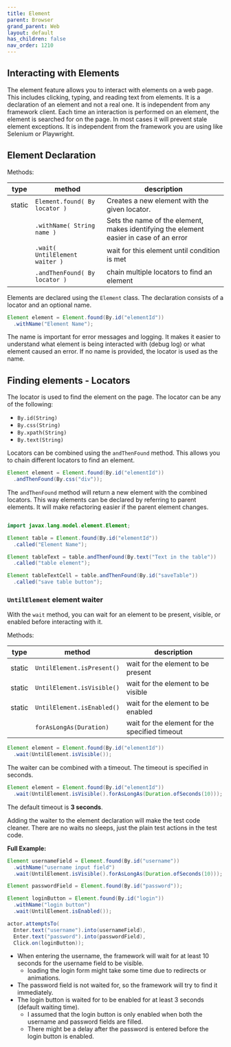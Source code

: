 ```yaml
---
title: Element
parent: Browser
grand_parent: Web
layout: default
has_children: false
nav_order: 1210
---
```


## Interacting with Elements

The element feature allows you to interact with elements on a web page. This includes clicking, typing, and reading 
text from elements.
It is a declaration of an element and not a real one. It is independent from any framework client. 
Each time an interaction is performed on an element, 
the element is searched for on the page. In most cases it will prevent stale element exceptions. 
It is independent from the framework you are using like Selenium or Playwright.

## Element Declaration

Methods:

| type   | method                         | description                                                                            |
|--------|--------------------------------|----------------------------------------------------------------------------------------|
| static | `Element.found( By locator )`  | Creates a new element with the given locator.                                          |
|        | `.withName( String name )`     | Sets the name of the element, makes identifying the element easier in case of an error |
|        | `.wait( UntilElement waiter )` | wait for this element until condition is met                                           |
|        | `.andThenFound( By locator )`  | chain multiple locators to find an element                                             |


Elements are declared using the `Element` class. The declaration consists of a locator and an optional name.

```java
Element element = Element.found(By.id("elementId"))
  .withName("Element Name");
```

The name is important for error messages and logging. It makes it easier to understand what element is being interacted 
with (debug log) or what element caused an error.
If no name is provided, the locator is used as the name.

## Finding elements -  Locators

The locator is used to find the element on the page. The locator can be any of the following:

- ``By.id(String)``
- ``By.css(String)``
- ``By.xpath(String)``
- ``By.text(String)``

Locators can be combined using the ``andThenFound`` method. This allows you to chain different locators to find an element.

```java
Element element = Element.found(By.id("elementId"))
  .andThenFound(By.css("div"));
```

The ``andThenFound`` method will return a new element with the combined locators. This way elements can be declared by
referring to parent elements. It will make refactoring easier if the parent element changes.

```java

import javax.lang.model.element.Element;

Element table = Element.found(By.id("elementId"))
  .called("Element Name");

Element tableText = table.andThenFound(By.text("Text in the table"))
  .called("table element");

Element tableTextCell = table.andThenFound(By.id("saveTable"))
  .called("save table button");
```



### ``UntilElement`` element waiter

With the ``wait`` method, you can wait for an element to be present, visible, or enabled before interacting with it.

Methods:

| type   | method                     | description                                    |
|--------|----------------------------|------------------------------------------------|
| static | `UntilElement.isPresent()` | wait for the element to be present             |
| static | `UntilElement.isVisible()` | wait for the element to be visible             |
| static | `UntilElement.isEnabled()` | wait for the element to be enabled             |
|        | `forAsLongAs(Duration)`    | wait for the element for the specified timeout |


```java
Element element = Element.found(By.id("elementId"))
  .wait(UntilElement.isVisible());
```

The waiter can be combined with a timeout. The timeout is specified in seconds.

```java
Element element = Element.found(By.id("elementId"))
  .wait(UntilElement.isVisible().forAsLongAs(Duration.ofSeconds(10)));
```
The default timeout is **3 seconds**.

Adding the waiter to the element declaration will make the test code cleaner. 
There are no waits no sleeps, just the plain test actions in the test code.

**Full Example:**

```java
Element usernameField = Element.found(By.id("username"))
  .withName("username input field")
  .wait(UntilElement.isVisible().forAsLongAs(Duration.ofSeconds(10)));

Element passwordField = Element.found(By.id("password"));

Element loginButton = Element.found(By.id("login"))
  .withName("login button")
  .wait(UntilElement.isEnabled());

actor.attemptsTo(
  Enter.text("username").into(usernameField),
  Enter.text("password").into(passwordField),
  Click.on(loginButton));

``` 
- When entering the username, the framework will wait for at least 10 seconds for the username field to be visible.
  - loading the login form might take some time due to redirects or animations.
- The password field is not waited for, so the framework will try to find it immediately.
- The login button is waited for to be enabled for at least 3 seconds (default waiting time).
  - I assumed that the login button is only enabled when both the username and password fields are filled.
  - There might be a delay after the password is entered before the login button is enabled.
